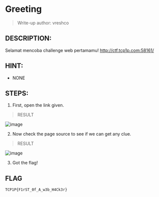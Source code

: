 # Greeting
> Write-up author: vreshco
## DESCRIPTION:
Selamat mencoba challenge web pertamamu!
http://ctf.tcp1p.com:58161/
## HINT:
- NONE
## STEPS:
1. First, open the link given.

> RESULT

![image](https://user-images.githubusercontent.com/70703371/213628223-8877b22d-b0bd-446a-9a9a-1157650c065a.png)


2. Now check the page source to see if we can get any clue.

> RESULT

![image](https://user-images.githubusercontent.com/70703371/213628280-c561e2fe-e396-466e-956c-38c628d1cdf8.png)


3. Got the flag!

## FLAG

```
TCP1P{F1rST_0f_A_w3b_H4Ck3r}
```
